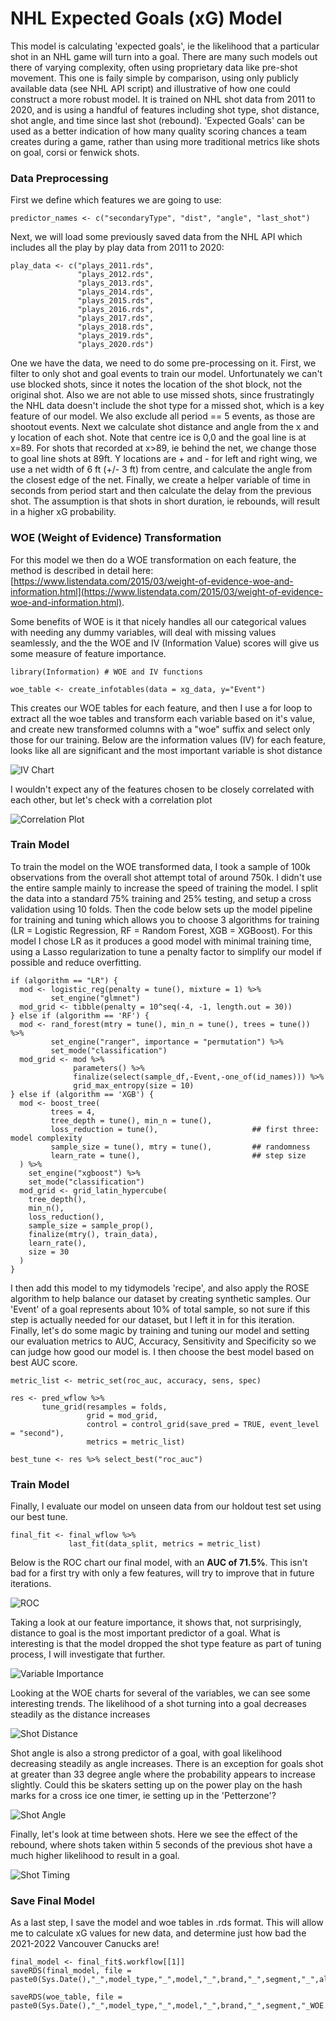 # NHL Expected Goals (xG) Model

This model is calculating 'expected goals', ie the likelihood that a particular shot in an NHL game will turn into a goal.  There are many such models out there of varying complexity, often using proprietary data like pre-shot movement.  This one is faily simple by comparison, using only publicly available data (see NHL API script) and illustrative of how one could construct a more robust model.  It is trained on NHL shot data from 2011 to 2020, and is using a handful of features including shot type, shot distance, shot angle, and time since last shot (rebound).  'Expected Goals' can be used as a better indication of how many quality scoring chances a team creates during a game, rather than using more traditional metrics like shots on goal, corsi or fenwick shots.

### Data Preprocessing

First we define which features we are going to use:

`predictor_names <- c("secondaryType",
                     "dist",
                     "angle",
                     "last_shot")`
                     
Next, we will load some previously saved data from the NHL API which includes all the play by play data from 2011 to 2020:

```
play_data <- c("plays_2011.rds",
               "plays_2012.rds",
               "plays_2013.rds",
               "plays_2014.rds",
               "plays_2015.rds",
               "plays_2016.rds",
               "plays_2017.rds",
               "plays_2018.rds",
               "plays_2019.rds",
               "plays_2020.rds")
```

One we have the data, we need to do some pre-processing on it.  First, we filter to only shot and goal events to train our model.  Unfortunately we can't use blocked shots, since it notes the location of the shot block, not the original shot.  Also we are not able to use missed shots, since frustratingly the NHL data doesn't include the shot type for a missed shot, which is a key feature of our model.
We also exclude all period == 5 events, as those are shootout events.
Next we calculate shot distance and angle from the x and y location of each shot.  Note that centre ice is 0,0 and the goal line is at x=89.  For shots that recorded at x>89, ie behind the net, we change those to goal line shots at 89ft.  Y locations are + and - for left and right wing, we use a net width of 6 ft (+/- 3 ft) from centre, and calculate the angle from the closest edge of the net.
Finally, we create a helper variable of time in seconds from period start and then calculate the delay from the previous shot.  The assumption is that shots in short duration, ie rebounds, will result in a higher xG probability.

### WOE (Weight of Evidence) Transformation

For this model we then do a WOE transformation on each feature, the method is described in detail here: [https://www.listendata.com/2015/03/weight-of-evidence-woe-and-information.html](https://www.listendata.com/2015/03/weight-of-evidence-woe-and-information.html).

Some benefits of WOE is it that nicely handles all our categorical values with needing any dummy variables, will deal with missing values seamlessly, and the the WOE and IV (Information Value) scores will give us some measure of feature importance.

` library(Information) # WOE and IV functions `

` woe_table <- create_infotables(data = xg_data, y="Event") `

This creates our WOE tables for each feature, and then I use a for loop to extract all the woe tables and transform each variable based on it's value, and create new transformed columns with a "woe" suffix and select only those for our training.  Below are the information values (IV) for each feature, looks like all are significant and the most important variable is shot distance

![IV Chart](Images/IV.png)

I wouldn't expect any of the features chosen to be closely correlated with each other, but let's check with a correlation plot

![Correlation Plot](Images/corr_plot.png)

### Train Model

To train the model on the WOE transformed data, I took a sample of 100k observations from the overall shot attempt total of around 750k.  I didn't use the entire sample mainly to increase the speed of training the model.  I split the data into a standard 75% training and 25% testing, and setup a cross validation using 10 folds.  Then the code below sets up the model pipeline for training and tuning which allows you to choose 3 algorithms for training (LR = Logistic Regression, RF = Random Forest, XGB = XGBoost).  For this model I chose LR as it produces a good model with minimal training time, using a Lasso regularization to tune a penalty factor to simplify our model if possible and reduce overfitting.

```
if (algorithm == "LR") {
  mod <- logistic_reg(penalty = tune(), mixture = 1) %>%
         set_engine("glmnet")
  mod_grid <- tibble(penalty = 10^seq(-4, -1, length.out = 30))
} else if (algorithm == 'RF') {
  mod <- rand_forest(mtry = tune(), min_n = tune(), trees = tune()) %>% 
         set_engine("ranger", importance = "permutation") %>% 
         set_mode("classification")
  mod_grid <- mod %>%
              parameters() %>%
              finalize(select(sample_df,-Event,-one_of(id_names))) %>%
              grid_max_entropy(size = 10)
} else if (algorithm == 'XGB') {
  mod <- boost_tree(
         trees = 4,
         tree_depth = tune(), min_n = tune(),
         loss_reduction = tune(),                     ## first three: model complexity
         sample_size = tune(), mtry = tune(),         ## randomness
         learn_rate = tune(),                         ## step size
  ) %>%
    set_engine("xgboost") %>%
    set_mode("classification")
  mod_grid <- grid_latin_hypercube(
    tree_depth(),
    min_n(),
    loss_reduction(),
    sample_size = sample_prop(),
    finalize(mtry(), train_data),
    learn_rate(),
    size = 30
  )
}
```

I then add this model to my tidymodels 'recipe', and also apply the ROSE algorithm to help balance our dataset by creating synthetic samples.  Our 'Event' of a goal represents about 10% of total sample, so not sure if this step is actually needed for our dataset, but I left it in for this iteration.  Finally, let's do some magic by training and tuning our model and setting our evaluation metrics to AUC, Accuracy, Sensitivity and Specificity so we can judge how good our model is.  I then choose the best model based on best AUC score.

```
metric_list <- metric_set(roc_auc, accuracy, sens, spec)

res <- pred_wflow %>%
       tune_grid(resamples = folds,
                 grid = mod_grid,
                 control = control_grid(save_pred = TRUE, event_level = "second"),
                 metrics = metric_list)

best_tune <- res %>% select_best("roc_auc")
```

### Train Model

Finally, I evaluate our model on unseen data from our holdout test set using our best tune.

```
final_fit <- final_wflow %>%
             last_fit(data_split, metrics = metric_list)
```

Below is the ROC chart our final model, with an **AUC of 71.5%**.  This isn't bad for a first try with only a few features, will try to improve that in future iterations.

![ROC](Images/roc.png)

Taking a look at our feature importance, it shows that, not surprisingly, distance to goal is the most important predictor of a goal.  What is interesting is that the model dropped the shot type feature as part of tuning process, I will investigate that further.

![Variable Importance](Images/var_imp.png)

Looking at the WOE charts for several of the variables, we can see some interesting trends.  The likelihood of a shot turning into a goal decreases steadily as the distance increases

![Shot Distance](Images/shot_dist.png)

Shot angle is also a strong predictor of a goal, with goal likelihood decreasing steadily as angle increases.  There is an exception for goals shot at greater than 33 degree angle where the probability appears to increase slightly.  Could this be skaters setting up on the power play on the hash marks for a cross ice one timer, ie setting up in the 'Petterzone'?

![Shot Angle](Images/angle.png)

Finally, let's look at time between shots.  Here we see the effect of the rebound, where shots taken within 5 seconds of the previous shot have a much higher likelihood to result in a goal.

![Shot Timing](Images/last_shot.png)

### Save Final Model

As a last step, I save the model and woe tables in .rds format.  This will allow me to calculate xG values for new data, and determine just how bad the 2021-2022 Vancouver Canucks are! 

```
final_model <- final_fit$.workflow[[1]]
saveRDS(final_model, file = paste0(Sys.Date(),"_",model_type,"_",model,"_",brand,"_",segment,"_",algorithm,"_v",revision,".rds"))

saveRDS(woe_table, file = paste0(Sys.Date(),"_",model_type,"_",model,"_",brand,"_",segment,"_WOE.rds"))
```

